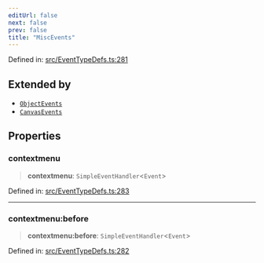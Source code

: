```yaml
---
editUrl: false
next: false
prev: false
title: "MiscEvents"
---
```


Defined in: [src/EventTypeDefs.ts:281](https://github.com/fabricjs/fabric.js/blob/fea1b29b7495d9634e300bd4bfa43de097745805/src/EventTypeDefs.ts#L281)

## Extended by

- [`ObjectEvents`](/api/interfaces/objectevents/)
- [`CanvasEvents`](/api/interfaces/canvasevents/)

## Properties

### contextmenu

> **contextmenu**: `SimpleEventHandler`\<`Event`\>

Defined in: [src/EventTypeDefs.ts:283](https://github.com/fabricjs/fabric.js/blob/fea1b29b7495d9634e300bd4bfa43de097745805/src/EventTypeDefs.ts#L283)

***

### contextmenu:before

> **contextmenu:before**: `SimpleEventHandler`\<`Event`\>

Defined in: [src/EventTypeDefs.ts:282](https://github.com/fabricjs/fabric.js/blob/fea1b29b7495d9634e300bd4bfa43de097745805/src/EventTypeDefs.ts#L282)
